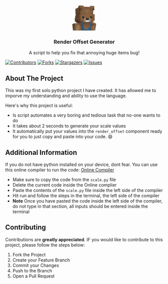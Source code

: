 <!-- PROJECT LOGO -->
<br />
<p align="center">
  <a href="https://github.com/Ultr4Anubis/Minecraft-Item-Scale/">
    <img src="images/headshot.png" alt="Logo" width="80" height="80">
  </a>

  <h3 align="center">Render Offset Generator</h3>

  <p align="center">
    A script to help you fix that annoying huge items bug!
    <br />
  </p>
</p>

  [![Contributors][contributors-shield]][contributors-url]
  [![Forks][forks-shield]][forks-url]
  [![Stargazers][stars-shield]][stars-url]
  [![Issues][issues-shield]][issues-url]



<!-- ABOUT THE PROJECT -->
## About The Project

This was my first solo python project I have created. It has allowed me to imporve my understanding and ability to use the language.

Here's why this project is useful:
* Is script automates a very boring and tedious task that no-one wants to do
* It takes about 2 seconds to generate your scale values
* It automatically put your values into the `render_offset` component ready for you to just copy and paste into your code. :smile:

<!-- ADDITIONAL INFORMATION -->
## Additional Information

If you do not have python installed on your device, dont fear. You can use this online compiler to run the code: [Online Compiler](https://www.programiz.com/python-programming/online-compiler/)
* Make sure to copy the code from the `scale.py` file
* Delete the current code inside the Online complier
* Paste the contents of the `scale.py` file inside the left side of the compiler
* Hit run and follow the steps in the terminal, the left side of the compiler
* **Note** Once you have pasted the code inside the left side of the compiler, do not type in that section, all inputs should be entered inside the terminal

<!-- CONTRIBUTING -->
## Contributing

Contributions are **greatly appreciated**. IF you would like to contribute to this project, please follow the steps below:

1. Fork the Project
2. Create your Feature Branch
3. Commit your Changes
4. Push to the Branch
5. Open a Pull Request

<!-- MARKDOWN LINKS & IMAGES -->
<!-- https://www.markdownguide.org/basic-syntax/#reference-style-links -->
[contributors-shield]: https://img.shields.io/github/contributors/Ultr4Anubis/Minecraft-Item-Scale.svg?style=for-the-badge
[contributors-url]: https://github.com/Ultr4Anubis/Minecraft-Item-Scale/graphs/contributors
[forks-shield]: https://img.shields.io/github/forks/Ultr4Anubis/Minecraft-Item-Scale.svg?style=for-the-badge
[forks-url]: https://github.com/Ultr4Anubis/Minecraft-Item-Scale/network/members
[stars-shield]: https://img.shields.io/github/stars/Ultr4Anubis/Minecraft-Item-Scale.svg?style=for-the-badge
[stars-url]: https://github.com/Ultr4Anubis/Minecraft-Item-Scale/stargazers
[issues-shield]: https://img.shields.io/github/issues/Ultr4Anubis/Minecraft-Item-Scale.svg?style=for-the-badge
[issues-url]: https://github.com/Ultr4Anubis/Minecraft-Item-Scale/issues


